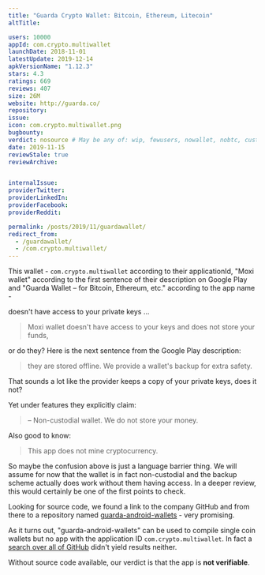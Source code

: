 ```yaml
---
title: "Guarda Crypto Wallet: Bitcoin, Ethereum, Litecoin"
altTitle: 

users: 10000
appId: com.crypto.multiwallet
launchDate: 2018-11-01
latestUpdate: 2019-12-14
apkVersionName: "1.12.3"
stars: 4.3
ratings: 669
reviews: 407
size: 26M
website: http://guarda.co/
repository: 
issue: 
icon: com.crypto.multiwallet.png
bugbounty: 
verdict: nosource # May be any of: wip, fewusers, nowallet, nobtc, custodial, nosource, nonverifiable, verifiable, bounty
date: 2019-11-15
reviewStale: true
reviewArchive:


internalIssue: 
providerTwitter: 
providerLinkedIn: 
providerFacebook: 
providerReddit: 

permalink: /posts/2019/11/guardawallet/
redirect_from:
  - /guardawallet/
  - /com.crypto.multiwallet/
---
```



This wallet - `com.crypto.multiwallet` according to their applicationId,
"Moxi wallet" according to the first sentence of their description on Google
Play and "Guarda Wallet – for Bitcoin, Ethereum, etc." according to the app name -

doesn't have access to your private keys ...

> Moxi wallet doesn't have access to your keys and does not store your funds,

or do they? Here is the next sentence from the Google Play description:

> they are stored offline. We provide a wallet's backup for extra safety.

That sounds a lot like the provider keeps a copy of your private keys, does it
not?

Yet under features they explicitly claim:

> – Non-custodial wallet. We do not store your money.

Also good to know:

> This app does not mine cryptocurrency.

So maybe the confusion above is just a language barrier thing. We will assume
for now that the wallet is in fact non-custodial and the backup scheme actually
does work without them having access. In a deeper review, this would certainly
be one of the first points to check.

Looking for source code, we found a link to the company GitHub and from there to
a repository named
[guarda-android-wallets](https://github.com/guardaco/guarda-android-wallets) -
very promising.

As it turns out, "guarda-android-wallets" can be used to compile single coin
wallets but no app with the application ID `com.crypto.multiwallet`. In fact a
[search over all of GitHub](https://github.com/search?q=%22com.crypto.multiwallet%22)
didn't yield results neither.

Without source code available, our verdict is that the app is **not verifiable**.
